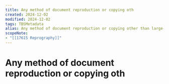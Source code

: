 ```yaml
---
title: Any method of document reproduction or copying oth
created: 2024-12-02
modified: 2024-12-02
tags: TBSMetadata
alias: Any method of document reproduction or copying other than large-scale commercial printing operations.
scopeNote:
- "[[17615 Reprography]]"
---
```

# Any method of document reproduction or copying oth

